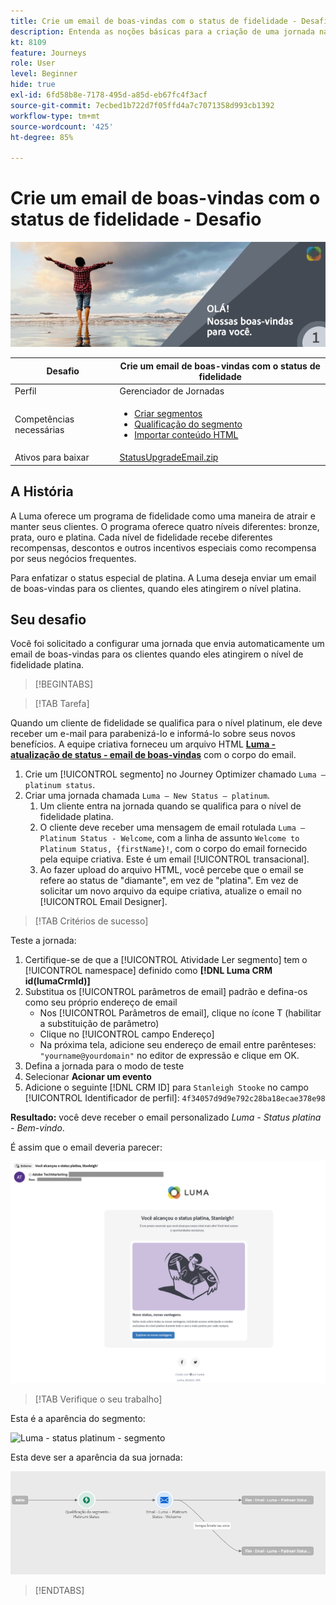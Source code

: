 ```yaml
---
title: Crie um email de boas-vindas com o status de fidelidade - Desafio
description: Entenda as noções básicas para a criação de uma jornada na tela de jornada.
kt: 8109
feature: Journeys
role: User
level: Beginner
hide: true
exl-id: 6fd58b8e-7178-495d-a85d-eb67fc4f3acf
source-git-commit: 7ecbed1b722d7f05ffd4a7c7071358d993cb1392
workflow-type: tm+mt
source-wordcount: '425'
ht-degree: 85%

---
```


# Crie um email de boas-vindas com o status de fidelidade - Desafio

![Email de boas-vindas com o status de fidelidade - Banner de desafio](/help/challenges/assets/email-assets/luma-transactional-onboarding-1.png)

| Desafio | Crie um email de boas-vindas com o status de fidelidade |
|---|---|
| Perfil | Gerenciador de Jornadas |
| Competências necessárias | <ul><li>[Criar segmentos](https://experienceleague.adobe.com/docs/journey-optimizer-learn/tutorials/profiles-segments-subscriptions/create-segments.html?lang=pt-BR)</li> <li>[Qualificação do segmento](https://experienceleague.adobe.com/docs/journey-optimizer-learn/tutorials/create-journeys/use-case-read-segment-qualification.html?lang=pt-BR)</li><li>[Importar conteúdo HTML](https://experienceleague.adobe.com/docs/journey-optimizer-learn/tutorials/email-channel/import-and-author-html-email-content.html)</li></ul> |
| Ativos para baixar | [StatusUpgradeEmail.zip](/help/challenges/assets/email-assets/StatusUpgradeEmail.zip) |

## A História

A Luma oferece um programa de fidelidade como uma maneira de atrair e manter seus clientes. O programa oferece quatro níveis diferentes: bronze, prata, ouro e platina. Cada nível de fidelidade recebe diferentes recompensas, descontos e outros incentivos especiais como recompensa por seus negócios frequentes.

Para enfatizar o status especial de platina. A Luma deseja enviar um email de boas-vindas para os clientes, quando eles atingirem o nível platina.

## Seu desafio

Você foi solicitado a configurar uma jornada que envia automaticamente um email de boas-vindas para os clientes quando eles atingirem o nível de fidelidade platina.

>[!BEGINTABS]

>[!TAB Tarefa]

Quando um cliente de fidelidade se qualifica para o nível platinum, ele deve receber um e-mail para parabenizá-lo e informá-lo sobre seus novos benefícios. A equipe criativa forneceu um arquivo HTML **[Luma - atualização de status - email de boas-vindas](/help/challenges/assets/email-assets/StatusUpgradeEmail.zip)** com o corpo do email.

1. Crie um [!UICONTROL segmento] no Journey Optimizer chamado `Luma – platinum status`.
2. Criar uma jornada chamada `Luma – New Status – platinum`.
   1. Um cliente entra na jornada quando se qualifica para o nível de fidelidade platina.
   2. O cliente deve receber uma mensagem de email rotulada `Luma – Platinum Status - Welcome`, com a linha de assunto `Welcome to Platinum Status, {firstName}!`, com o corpo do email fornecido pela equipe criativa. Este é um email [!UICONTROL transacional].
   3. Ao fazer upload do arquivo HTML, você percebe que o email se refere ao status de &quot;diamante&quot;, em vez de &quot;platina&quot;. Em vez de solicitar um novo arquivo da equipe criativa, atualize o email no [!UICONTROL Email Designer].

>[!TAB Critérios de sucesso]

Teste a jornada:

1. Certifique-se de que a [!UICONTROL Atividade Ler segmento] tem o [!UICONTROL namespace] definido como **[!DNL Luma CRM id(lumaCrmId)]**
2. Substitua os [!UICONTROL parâmetros de email] padrão e defina-os como seu próprio endereço de email
   * Nos [!UICONTROL Parâmetros de email], clique no ícone T (habilitar a substituição de parâmetro)
   * Clique no [!UICONTROL campo Endereço]
   * Na próxima tela, adicione seu endereço de email entre parênteses: `"yourname@yourdomain"` no editor de expressão e clique em OK.
3. Defina a jornada para o modo de teste
4. Selecionar **Acionar um evento**
5. Adicione o seguinte [!DNL CRM ID] para `Stanleigh Stooke` no campo [!UICONTROL Identificador de perfil]: `4f34057d9d9e792c28ba18ecae378e98`

**Resultado:** você deve receber o email personalizado *Luma - Status platina - Bem-vindo*.

É assim que o email deveria parecer:

![Luma – status upgrade - welcome eMail](/help/challenges/assets/status-upgrade-welcome-email.png)

>[!TAB Verifique o seu trabalho]

Esta é a aparência do segmento:

![Luma - status platinum - segmento](/)

Esta deve ser a aparência da sua jornada:

![platinum-status-upgrade-jornada](/help/challenges/assets/journey-luma-status-upgrade.png)

>[!ENDTABS]
